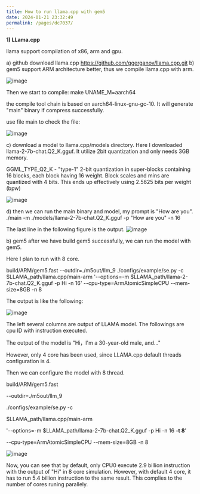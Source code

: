 ```yaml
---
title: How to run llama.cpp with gem5
date: 2024-01-21 23:32:49
permalink: /pages/dc7037/
---
```


**1) LLama.cpp**

llama support compilation of x86, arm and gpu.

a) github download llama.cpp
https://github.com/ggerganov/llama.cpp.git
b) gem5 support ARM architecture better, thus we compile llama.cpp with arm.

![image](https://github.com/hitqshao/qishao-notes/assets/23403286/4bff59c8-4554-404b-a73f-73780860d6d5)

Then we start to compile:
make UNAME_M=aarch64

the compile tool chain is based on aarch64-linux-gnu-gc-10. It will generate "main" binary if compress successfully.

use file main to check the file:

![image](https://github.com/hitqshao/qishao-notes/assets/23403286/563b9fe1-681c-46cf-9eae-c332bc5f3aa1)

c) download a model to llama.cpp/models directory.
Here I downloaded llama-2-7b-chat.Q2_K.gguf. It utilize 2bit quantization and only needs 3GB memory.

GGML_TYPE_Q2_K - "type-1" 2-bit quantization in super-blocks containing 16 blocks, each block having 16 weight. Block scales and mins are quantized with 4 bits. This ends up effectively using 2.5625 bits per weight (bpw)


![image](https://github.com/hitqshao/qishao-notes/assets/23403286/d7ac5770-c955-479d-82b0-e87c09a3b347)

d) then we can run the main binary and model, my prompt is "How are you".
./main  -m ./models/llama-2-7b-chat.Q2_K.gguf -p "How are you" -n 16

The last line in the following figure is the output.
![image](https://github.com/hitqshao/qishao-notes/assets/23403286/bb225f87-1c44-46b5-940c-7634c9bdcc24)

b) gem5
after we have build gem5 successfully, we can run the model with gem5.

Here I plan to run with 8 core.

build/ARM/gem5.fast 
--outdir=./m5out/llm_9 
./configs/example/se.py -c
$LLAMA_path/llama.cpp/main-arm 
'--options=-m $LLAMA_path/llama-2-7b-chat.Q2_K.gguf -p Hi -n 16' 
--cpu-type=ArmAtomicSimpleCPU --mem-size=8GB -n 8

The output is like the following:

![image](https://github.com/hitqshao/qishao-notes/assets/23403286/bba1eb42-4df2-4199-814f-2fe556959a6f)

The left several columns are output of LLAMA model. The followings are cpu ID with instruction executed.

The output of the model is "Hi，I'm a 30-year-old male, and..."

However, only 4 core has been used, since LLAMA.cpp default threads configuration is 4.

Then we can configure the model with 8 thread.

build/ARM/gem5.fast 

--outdir=./m5out/llm_9 

./configs/example/se.py -c

$LLAMA_path/llama.cpp/main-arm 

'--options=-m $LLAMA_path/llama-2-7b-chat.Q2_K.gguf -p Hi -n 16 **-t 8**' 

--cpu-type=ArmAtomicSimpleCPU --mem-size=8GB -n 8


![image](https://github.com/hitqshao/qishao-notes/assets/23403286/26bedfc9-2b30-4f76-8eba-535159bc0749)

Now, you can see that by default, only CPU0 execute 2.9 billion instruction with the output of "Hi" in 8 core simulation. 
However, with default 4 core, it has to run 5.4 billion instruction to the same result. This complies to the number of cores runing parallely.

